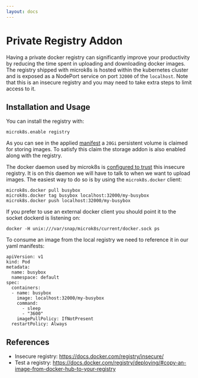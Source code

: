 ```yaml
---
layout: docs
---
```

# Private Registry Addon

Having a private docker registry can significantly improve your productivity by reducing the time spent in uploading and downloading docker images. The registry shipped with microk8s is hosted within the kubernetes cluster and is exposed as a NodePort service on port `32000` of the `localhost`. Note that this is an insecure registry and you may need to take extra steps to limit access to it.


## Installation and Usage

You can install the registry with:
```
microk8s.enable registry
```

As you can see in the applied [manifest](../microk8s-resources/actions/registry.yaml) a `20Gi` persistent volume is claimed for storing images. To satisfy this claim the storage addon is also enabled along with the registry.

The docker daemon used by microk8s is [configured to trust](../microk8s-resources/default-args/docker-daemon.json) this insecure registry. It is on this daemon we will have to talk to when we want to upload images. The easiest way to do so is by using the `microk8s.docker` client:

```
microk8s.docker pull busybox
microk8s.docker tag busybox localhost:32000/my-busybox
microk8s.docker push localhost:32000/my-busybox
```

If you prefer to use an external docker client you should point it to the socket dockerd is listening on:
```
docker -H unix:///var/snap/microk8s/current/docker.sock ps
```

To consume an image from the local registry we need to reference it in our yaml manifests:
```
apiVersion: v1
kind: Pod
metadata:
  name: busybox
  namespace: default
spec:
  containers:
  - name: busybox
    image: localhost:32000/my-busybox
    command:
      - sleep
      - "3600"
    imagePullPolicy: IfNotPresent
  restartPolicy: Always
```


## References
 - Insecure registry: https://docs.docker.com/registry/insecure/
 - Test a registry: https://docs.docker.com/registry/deploying/#copy-an-image-from-docker-hub-to-your-registry
